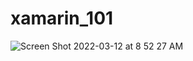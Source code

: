 # xamarin_101

![Screen Shot 2022-03-12 at 8 52 27 AM](https://user-images.githubusercontent.com/415208/158027149-cbe89631-1ecd-4329-8b8f-85d1bb4b556b.png)

